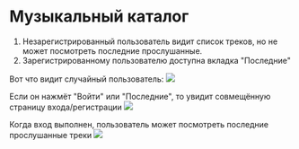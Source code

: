 # Музыкальный каталог

1. Незарегистрированный пользователь видит список треков, но не может посмотреть последние прослушанные.
2. Зарегистрированному пользователю доступна вкладка "Последние"

Вот что видит случайный пользователь:
![](http://raw.githubusercontent.com/mopdobopot/django-tasks/master/static/img/screen1.png)

Если он нажмёт "Войти" или "Последние", то увидит совмещённую страницу входа/регистрации
![](http://raw.githubusercontent.com/mopdobopot/django-tasks/master/static/img/screen2.png)

Когда вход выполнен, пользователь может посмотреть последние прослушанные треки
![](http://raw.githubusercontent.com/mopdobopot/django-tasks/master/static/img/screen3.png)
